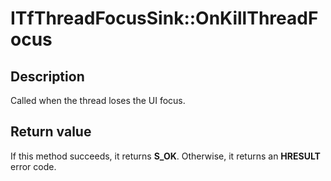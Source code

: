 # ITfThreadFocusSink::OnKillThreadFocus

## Description

Called when the thread loses the UI focus.

## Return value

If this method succeeds, it returns **S_OK**. Otherwise, it returns an **HRESULT** error code.